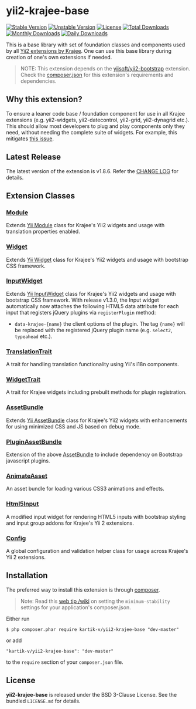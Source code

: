 yii2-krajee-base
================

[![Stable Version](https://poser.pugx.org/kartik-v/yii2-krajee-base/v/stable)](https://packagist.org/packages/kartik-v/yii2-krajee-base)
[![Unstable Version](https://poser.pugx.org/kartik-v/yii2-krajee-base/v/unstable)](https://packagist.org/packages/kartik-v/yii2-krajee-base)
[![License](https://poser.pugx.org/kartik-v/yii2-krajee-base/license)](https://packagist.org/packages/kartik-v/yii2-krajee-base)
[![Total Downloads](https://poser.pugx.org/kartik-v/yii2-krajee-base/downloads)](https://packagist.org/packages/kartik-v/yii2-krajee-base)
[![Monthly Downloads](https://poser.pugx.org/kartik-v/yii2-krajee-base/d/monthly)](https://packagist.org/packages/kartik-v/yii2-krajee-base)
[![Daily Downloads](https://poser.pugx.org/kartik-v/yii2-krajee-base/d/daily)](https://packagist.org/packages/kartik-v/yii2-krajee-base)

This is a base library with set of foundation classes and components used by all [Yii2 extensions by Krajee](http://demos.krajee.com). One can use this base library during creation of one's own extensions if needed.

> NOTE: This extension depends on the [yiisoft/yii2-bootstrap](https://github.com/yiisoft/yii2/tree/master/extensions/bootstrap) extension. Check the [composer.json](https://github.com/kartik-v/yii2-krajee-base/blob/master/composer.json) for this extension's requirements and dependencies. 

## Why this extension?
To ensure a leaner code base / foundation component for use in all Krajee extensions (e.g. yii2-widgets, yii2-datecontrol, yii2-grid, yii2-dynagrid etc.). This should allow most developers to plug and play components only they need, without needing the complete suite of widgets. For example, this mitigates [this issue](https://github.com/kartik-v/yii2-grid/issues/123). 

## Latest Release
The latest version of the extension is v1.8.6. Refer the [CHANGE LOG](https://github.com/kartik-v/yii2-krajee-base/blob/master/CHANGE.md) for details.

## Extension Classes

### [Module](https://github.com/kartik-v/yii2-krajee-base/blob/master/Module.php)
Extends [Yii Module](https://github.com/yiisoft/yii2/blob/master/framework/base/Module.php) class for Krajee's Yii2 widgets and usage with translation properties enabled. 

### [Widget](https://github.com/kartik-v/yii2-krajee-base/blob/master/Widget.php)
Extends [Yii Widget](https://github.com/yiisoft/yii2/blob/master/framework/base/Widget.php) class for Krajee's Yii2 widgets and usage with bootstrap CSS framework. 

### [InputWidget](https://github.com/kartik-v/yii2-krajee-base/blob/master/InputWidget.php)
Extends [Yii InputWidget](https://github.com/yiisoft/yii2/blob/master/framework/widgets/InputWidget.php) class for Krajee's Yii2 widgets and usage with bootstrap CSS framework. With release v1.3.0, the Input widget automatically now attaches the following HTML5 data attribute for each input that registers jQuery plugins via `registerPlugin` method:

- `data-krajee-{name}` the client options of the plugin. The tag `{name}` will be replaced with the registered jQuery plugin name (e.g. `select2`, `typeahead` etc.).

### [TranslationTrait](https://github.com/kartik-v/yii2-krajee-base/blob/master/TranslationTrait.php)
A trait for handling translation functionality using Yii's i18n components.

### [WidgetTrait](https://github.com/kartik-v/yii2-krajee-base/blob/master/WidgetTrait.php)
A trait for Krajee widgets including prebuilt methods for plugin registration.
	
### [AssetBundle](https://github.com/kartik-v/yii2-krajee-base/blob/master/AssetBundle.php)
Extends [Yii AssetBundle](https://github.com/yiisoft/yii2/blob/master/framework/web/AssetBundle.php) class for Krajee's Yii2 widgets with enhancements for using minimized CSS and JS based on debug mode.

### [PluginAssetBundle](https://github.com/kartik-v/yii2-krajee-base/blob/master/PluginAssetBundle.php)
Extension of the above [AssetBundle](https://github.com/kartik-v/yii2-krajee-base/blob/master/AssetBundle.php) to include dependency on Bootstrap javascript plugins.

### [AnimateAsset](https://github.com/kartik-v/yii2-krajee-base/blob/master/AnimateAsset.php)
An asset bundle for loading various CSS3 animations and effects.

### [Html5Input](https://github.com/kartik-v/yii2-krajee-base/blob/master/Html5Input.php)
A modified input widget for rendering HTML5 inputs with bootstrap styling and input group addons for Krajee's Yii 2 extensions.

### [Config](https://github.com/kartik-v/yii2-krajee-base/blob/master/Config.php)
A global configuration and validation helper class for usage across Krajee's Yii 2 extensions.

## Installation

The preferred way to install this extension is through [composer](http://getcomposer.org/download/).

> Note: Read this [web tip /wiki](http://webtips.krajee.com/setting-composer-minimum-stability-application/) on setting the `minimum-stability` settings for your application's composer.json.

Either run

```
$ php composer.phar require kartik-v/yii2-krajee-base "dev-master"
```

or add

```
"kartik-v/yii2-krajee-base": "dev-master"
```

to the ```require``` section of your `composer.json` file.

## License

**yii2-krajee-base** is released under the BSD 3-Clause License. See the bundled `LICENSE.md` for details.